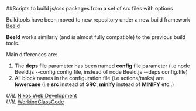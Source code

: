 ##Scripts to build js/css packages from a set of src files with options

Buildtools have been moved to new repository under a new build framework [Beeld](https://github.com/foo123/Beeld)

**Beeld** works similarly (and is almost fully compatible) to the previous build tools.

Main differences are:

1. The **deps** file parameter has been named **config** file parameter (i.e node Beeld.js --config config.file, instead of node Beeld.js --deps config.file)
2. All block names in the configuration file (i.e actions/tasks) are **lowercase** (i.e **src** instead of **SRC**, **minify** instead of **MINIFY** etc..)


*URL* [Nikos Web Development](http://nikos-web-development.netai.net/ "Nikos Web Development")  
*URL* [WorkingClassCode](http://workingclasscode.uphero.com/ "Working Class Code")  

